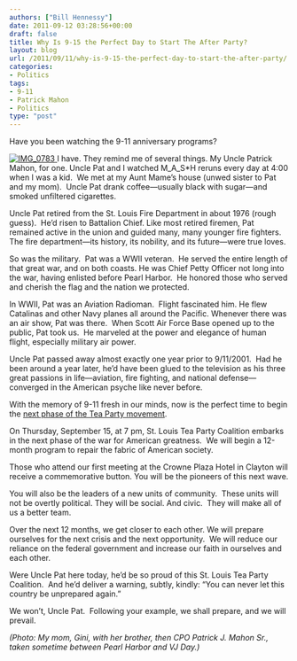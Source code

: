 ```yaml
---
authors: ["Bill Hennessy"]
date: 2011-09-12 03:28:56+00:00
draft: false
title: Why Is 9-15 the Perfect Day to Start The After Party?
layout: blog
url: /2011/09/11/why-is-9-15-the-perfect-day-to-start-the-after-party/
categories:
- Politics
tags:
- 9-11
- Patrick Mahon
- Politics
type: "post"
---
```


Have you been watching the 9-11 anniversary programs?

[![IMG_0783](https://hennessysview.com/wp-content/uploads/2011/09/IMG_0783_thumb.jpg)
](https://hennessysview.com/wp-content/uploads/2011/09/IMG_0783.jpg)I have. They remind me of several things. My Uncle Patrick Mahon, for one. Uncle Pat and I watched M_A_S*H reruns every day at 4:00 when I was a kid.  We met at my Aunt Mame’s house (unwed sister to Pat and my mom).  Uncle Pat drank coffee—usually black with sugar—and smoked unfiltered cigarettes.

Uncle Pat retired from the St. Louis Fire Department in about 1976 (rough guess).  He’d risen to Battalion Chief. Like most retired firemen, Pat remained active in the union and guided many, many younger fire fighters. The fire department—its history, its nobility, and its future—were true loves.

So was the military.  Pat was a WWII veteran.  He served the entire length of that great war, and on both coasts. He was Chief Petty Officer not long into the war, having enlisted before Pearl Harbor.  He honored those who served and cherish the flag and the nation we protected.

In WWII, Pat was an Aviation Radioman.  Flight fascinated him. He flew Catalinas and other Navy planes all around the Pacific. Whenever there was an air show, Pat was there.  When Scott Air Force Base opened up to the public, Pat took us.  He marveled at the power and elegance of human flight, especially military air power.

Uncle Pat passed away almost exactly one year prior to 9/11/2001.  Had he been around a year later, he’d have been glued to the television as his three great passions in life—aviation, fire fighting, and national defense—converged in the American psyche like never before.

With the memory of 9-11 fresh in our minds, now is the perfect time to begin the [next phase of the Tea Party movement](https://stlouisteaparty.com/2011/09/03/the-after-party-guide-book/).

On Thursday, September 15, at 7 pm, St. Louis Tea Party Coalition embarks in the next phase of the war for American greatness.  We will begin a 12-month program to repair the fabric of American society.

Those who attend our first meeting at the Crowne Plaza Hotel in Clayton will receive a commemorative button. You will be the pioneers of this next wave.

You will also be the leaders of a new units of community.  These units will not be overtly political. They will be social. And civic.  They will make all of us a better team.

Over the next 12 months, we get closer to each other. We will prepare ourselves for the next crisis and the next opportunity.  We will reduce our reliance on the federal government and increase our faith in ourselves and each other.

Were Uncle Pat here today, he’d be so proud of this St. Louis Tea Party Coalition.  And he’d deliver a warning, subtly, kindly: “You can never let this country be unprepared again.”

We won’t, Uncle Pat.  Following your example, we shall prepare, and we will prevail.

_(Photo: My mom, Gini, with her brother, then CPO Patrick J. Mahon Sr., taken sometime between Pearl Harbor and VJ Day.)_

